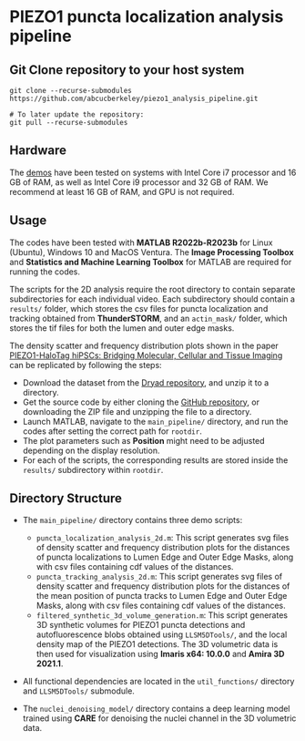 # PIEZO1 puncta localization analysis pipeline

## Git Clone repository to your host system

```
git clone --recurse-submodules https://github.com/abcucberkeley/piezo1_analysis_pipeline.git

# To later update the repository:
git pull --recurse-submodules
```

## Hardware

The [demos](https://github.com/abcucberkeley/piezo1_analysis_pipeline/tree/main/main_pipeline) have been tested on systems with Intel Core i7 processor and 16 GB of RAM, as well as Intel Core i9 processor and 32 GB of RAM. We recommend at least 16 GB of RAM, and GPU is not required.

## Usage

The codes have been tested with **MATLAB R2022b-R2023b** for Linux (Ubuntu), Windows 10 and MacOS Ventura. The **Image Processing Toolbox** and **Statistics and Machine Learning Toolbox** for MATLAB are required for running the codes.

The scripts for the 2D analysis require the root directory to contain separate subdirectories for each individual video. Each subdirectory should contain a `results/` folder, which stores the csv files for puncta localization and tracking obtained from **ThunderSTORM**, and an `actin_mask/` folder, which stores the tif files for both the lumen and outer edge masks.

The density scatter and frequency distribution plots shown in the paper [PIEZO1-HaloTag hiPSCs: Bridging Molecular, Cellular and Tissue Imaging](https://doi.org/10.1101/2023.12.22.573117) can be replicated by following the steps: 
* Download the dataset from the [Dryad repository](https://doi.org/10.5061/dryad.w6m905qwm), and unzip it to a directory.
* Get the source code by either cloning the [GitHub repository](https://github.com/abcucberkeley/piezo1_analysis_pipeline.git), or downloading the ZIP file and unzipping the file to a directory.
* Launch MATLAB, navigate to the `main_pipeline/` directory, and run the codes after setting the correct path for `rootdir`. 
* The plot parameters such as **Position** might need to be adjusted depending on the display resolution.
* For each of the scripts, the corresponding results are stored inside the `results/` subdirectory within `rootdir`.

## Directory Structure

* The `main_pipeline/` directory contains three demo scripts:
    *  `puncta_localization_analysis_2d.m`: This script generates svg files of density scatter and frequency distribution plots for the distances of puncta localizations to Lumen Edge and Outer Edge Masks, along with csv files containing cdf values of the distances.
    *  `puncta_tracking_analysis_2d.m`: This script generates svg files of density scatter and frequency distribution plots for the distances of the mean position of puncta tracks to Lumen Edge and Outer Edge Masks, along with csv files containing cdf values of the distances.
    *  `filtered_synthetic_3d_volume_generation.m`: This script generates 3D synthetic volumes for PIEZO1 puncta detections and autofluorescence blobs obtained using `LLSM5DTools/`, and the local density map of the PIEZO1 detections. The 3D volumetric data is then used for visualization using **Imaris x64: 10.0.0** and **Amira 3D 2021.1**.

* All functional dependencies are located in the `util_functions/` directory and `LLSM5DTools/` submodule.

* The `nuclei_denoising_model/` directory contains a deep learning model trained using **CARE** for denoising the nuclei channel in the 3D volumetric data.
